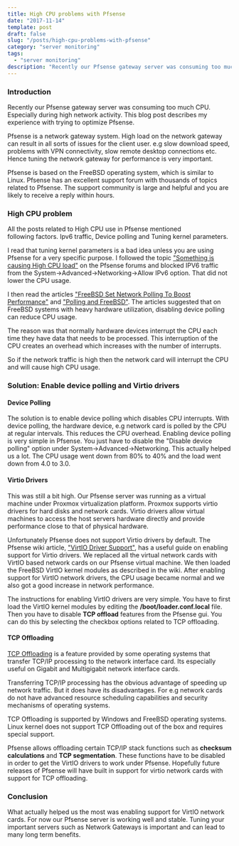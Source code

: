 ```yaml
---
title: High CPU problems with Pfsense
date: "2017-11-14"
template: post
draft: false
slug: "/posts/high-cpu-problems-with-pfsense"
category: "server monitoring"
tags:
  - "server monitoring"
description: "Recently our Pfsense gateway server was consuming too much CPU. Especially during high network activity. This blog post describes my experience with trying to optimize Pfsense."
---
```


### Introduction
Recently our Pfsense gateway server was consuming too much CPU. Especially during high network activity. This blog post describes my experience with trying to optimize Pfsense.

Pfsense is a network gateway system. High load on the network gateway can result in all sorts of issues for the client user. e.g slow download speed, problems with VPN connectivity, slow remote desktop connections etc. Hence tuning the network gateway for performance is very important.

Pfsense is based on the FreeBSD operating system, which is similar to Linux. Pfsense has an excellent support forum with thousands of topics related to Pfsense. The support community is large and helpful and you are likely to receive a reply within hours.

### High CPU problem
All the posts related to High CPU use in Pfsense mentioned following factors. Ipv6 traffic, Device polling and Tuning kernel parameters.

I read that tuning kernel parameters is a bad idea unless you are using Pfsense for a very specific purpose. I followed the topic ["Something is causing High CPU load"](https://forum.pfsense.org/index.php?topic=77493.msg422407#msg422407) on the Pfsense forums and blocked IPV6 traffic from the System->Advanced->Networking->Allow IPv6 option. That did not lower the CPU usage.

I then read the articles ["FreeBSD Set Network Polling To Boost Performance"](http://www.cyberciti.biz/faq/freebsd-device-polling-network-polling-tutorial/) and ["Polling and FreeBSD"](https://blog.pfsense.org/?p=115). The articles suggested that on FreeBSD systems with heavy hardware utilization, disabling device polling can reduce CPU usage.

The reason was that normally hardware devices interrupt the CPU each time they have data that needs to be processed. This interruption of the CPU creates an overhead which increases with the number of interrupts.

So if the network traffic is high then the network card will interrupt the CPU and will cause high CPU usage.

### Solution: Enable device polling and Virtio drivers

#### Device Polling
The solution is to enable device polling which disables CPU interrupts. With device polling, the hardware device, e.g network card is polled by the CPU at regular intervals. This reduces the CPU overhead. Enabling device polling is very simple in Pfsense. You just have to disable the "Disable device polling" option under System->Advanced->Networking. This actually helped us a lot. The CPU usage went down from 80% to 40% and the load went down from 4.0 to 3.0.

#### Virtio Drivers
This was still a bit high. Our Pfsense server was running as a virtual machine under Proxmox virtualization platform. Proxmox supports virtio drivers for hard disks and network cards. Virtio drivers allow virtual machines to access the host servers hardware directly and provide performance close to that of physical hardware.

Unfortunately Pfsense does not support Virtio drivers by default. The Pfsense wiki article, ["VirtIO Driver Support"](https://doc.pfsense.org/index.php/VirtIO_Driver_Support), has a useful guide on enabling support for Virtio drivers. We replaced all the virtual network cards with VirtIO based network cards on our Pfsense virtual machine. We then loaded the FreeBSD VirtIO kernel modules as described in the wiki. After enabling support for VirtIO network drivers, the CPU usage became normal and we also got a good increase in network performance.

The instructions for enabling VirtIO drivers are very simple. You have to first load the VirtIO kernel modules by editing the **/boot/loader.conf.local** file. Then you have to disable **TCP offload** features from the Pfsense gui. You can do this by selecting the checkbox options related to TCP offloading.


#### TCP Offloading
[TCP Offloading](https://en.wikipedia.org/wiki/TCP_offload_engine) is a feature provided by some operating systems that transfer TCP/IP processing to the network interface card. Its especially useful on Gigabit and Multigigabit network interface cards.

Transferring TCP/IP processing has the obvious advantage of speeding up network traffic. But it does have its disadvantages. For e.g network cards do not have advanced resource scheduling capabilities and security mechanisms of operating systems.

TCP Offloading is supported by Windows and FreeBSD operating systems. Linux kernel does not support TCP Offloading out of the box and requires special support.

Pfsense allows offloading certain TCP/IP stack functions such as **checksum calculations** and **TCP segmentation**. These functions have to be disabled in order to get the VirtIO drivers to work under Pfsense. Hopefully future releases of Pfsense will have built in support for virtio network cards with support for TCP offloading.

### Conclusion
What actually helped us the most was enabling support for VirtIO network cards. For now our Pfsense server is working well and stable. Tuning your important servers such as Network Gateways is important and can lead to many long term benefits.
